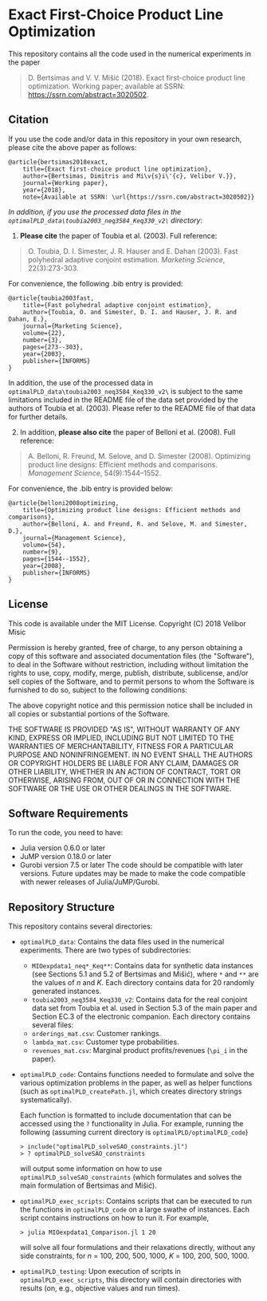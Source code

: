 # Exact First-Choice Product Line Optimization

This repository contains all the code used in the numerical experiments in the paper

> D. Bertsimas and V. V. Mišić (2018). Exact first-choice product line optimization. Working paper; available at SSRN: https://ssrn.com/abstract=3020502. 

## Citation

If you use the code and/or data in this repository in your own research, please cite the above paper as follows:

```
@article{bertsimas2018exact,
	title={Exact first-choice product line optimization},
	author={Bertsimas, Dimitris and Mi\v{s}i\'{c}, Velibor V.}},
	journal={Working paper},
	year={2018},
	note={Available at SSRN: \url{https://ssrn.com/abstract=3020502}}
```

*In addition, if you use the processed data files in the `optimalPLD_data\toubia2003_neq3584_Keq330_v2\` directory*: 
1. **Please cite** the paper of Toubia et al. (2003). Full reference: 
> O. Toubia, D. I. Simester, J. R. Hauser and E. Dahan (2003). Fast polyhedral adaptive conjoint estimation. *Marketing Science*, 22(3):273-303. 

For convenience, the following .bib entry is provided:
```
@article{toubia2003fast,
	title={Fast polyhedral adaptive conjoint estimation},
	author={Toubia, O. and Simester, D. I. and Hauser, J. R. and Dahan, E.},
	journal={Marketing Science},
	volume={22},
	number={3},
	pages={273--303},
	year={2003},
	publisher={INFORMS}
}
```
In addition, the use of the processed data in `optimalPLD_data\toubia2003_neq3584_Keq330_v2\` is subject to the same limitations included in the README file of the data set provided by the authors of Toubia et al. (2003). Please refer to the README file of that data for further details.

2. In addition, **please also cite** the paper of Belloni et al. (2008). Full reference: 
> A. Belloni, R. Freund, M. Selove, and D. Simester (2008). Optimizing product line designs: Efficient methods and comparisons. *Management Science*, 54(9):1544–1552. 

For convenience, the .bib entry is provided below:
```
@article{belloni2008optimizing,
	title={Optimizing product line designs: Efficient methods and comparisons},
	author={Belloni, A. and Freund, R. and Selove, M. and Simester, D.},
	journal={Management Science},
	volume={54},
	number={9},
	pages={1544--1552},
	year={2008},
	publisher={INFORMS}
}
```

## License 

This code is available under the MIT License.
Copyright (C) 2018 Velibor Misic

Permission is hereby granted, free of charge, to any person obtaining a copy
of this software and associated documentation files (the "Software"), to deal
in the Software without restriction, including without limitation the rights
to use, copy, modify, merge, publish, distribute, sublicense, and/or sell
copies of the Software, and to permit persons to whom the Software is
furnished to do so, subject to the following conditions:

The above copyright notice and this permission notice shall be included in all
copies or substantial portions of the Software.

THE SOFTWARE IS PROVIDED "AS IS", WITHOUT WARRANTY OF ANY KIND, EXPRESS OR
IMPLIED, INCLUDING BUT NOT LIMITED TO THE WARRANTIES OF MERCHANTABILITY,
FITNESS FOR A PARTICULAR PURPOSE AND NONINFRINGEMENT. IN NO EVENT SHALL THE
AUTHORS OR COPYRIGHT HOLDERS BE LIABLE FOR ANY CLAIM, DAMAGES OR OTHER
LIABILITY, WHETHER IN AN ACTION OF CONTRACT, TORT OR OTHERWISE, ARISING FROM,
OUT OF OR IN CONNECTION WITH THE SOFTWARE OR THE USE OR OTHER DEALINGS IN THE
SOFTWARE.

## Software Requirements

To run the code, you need to have:
+ Julia version 0.6.0 or later
+ JuMP version 0.18.0 or later
+ Gurobi version 7.5 or later
The code should be compatible with later versions. Future updates may be made to make the code compatible with newer releases of Julia/JuMP/Gurobi.


## Repository Structure

This repository contains several directories:

+ `optimalPLD_data`: Contains the data files used in the numerical experiments. There are two types of subdirectories:
  + `MIOexpdata1_neq*_Keq**`: Contains data for synthetic data instances (see Sections 5.1 and 5.2 of Bertsimas and Mišić), where `*` and `**` are the values of *n* and *K*. Each directory contains data for 20 randomly generated instances.
  + `toubia2003_neq3584_Keq330_v2`: Contains data for the real conjoint data set from Toubia et al. used in Section 5.3 of the main paper and Section EC.3 of the electronic companion.
Each directory contains several files:
  + `orderings_mat.csv`: Customer rankings.
  + `lambda_mat.csv`: Customer type probabilities.
  + `revenues_mat.csv`: Marginal product profits/revenues (`\pi_i` in the paper).

+ `optimalPLD_code`: Contains functions needed to formulate and solve the various optimization problems in the paper, as well as helper functions (such as `optimalPLD_createPath.jl`, which creates directory strings systematically).

  Each function is formatted to include documentation that can be accessed using the `?` functionality in Julia. For example, running the following (assuming current directory is `optimalPLD/optimalPLD_code`)
  ```
  > include("optimalPLD_solveSAO_constraints.jl")
  > ? optimalPLD_solveSAO_constraints
  ```
  will output some information on how to use `optimalPLD_solveSAO_constraints` (which formulates and solves the main formulation of Bertsimas and Mišić). 

+ `optimalPLD_exec_scripts`: Contains scripts that can be executed to run the functions in `optimalPLD_code` on a large swathe of instances. Each script contains instructions on how to run it. For example, 

  ``` 
  > julia MIOexpdata1_Comparison.jl 1 20 
  ```

  will solve all four formulations and their relaxations directly, without any side constraints, for *n* = 100, 200, 500, 1000, *K* = 100, 200, 500, 1000.
+ `optimalPLD_testing`: Upon execution of scripts in `optimalPLD_exec_scripts`, this  directory will contain directories with results (on, e.g., objective values and run times). 



